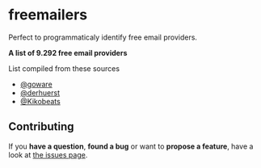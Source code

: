 # freemailers

Perfect to programmaticaly identify free email providers.

**A list of 9.292 free email providers**

List compiled from these sources
- [@goware](https://github.com/goware/emailproviders)
- [@derhuerst](https://github.com/derhuerst)
- [@Kikobeats](https://github.com/Kikobeats)


## Contributing

If you **have a question**, **found a bug** or want to **propose a feature**, have a look at [the issues page](https://github.com/daemkl/freemailers/issues).
